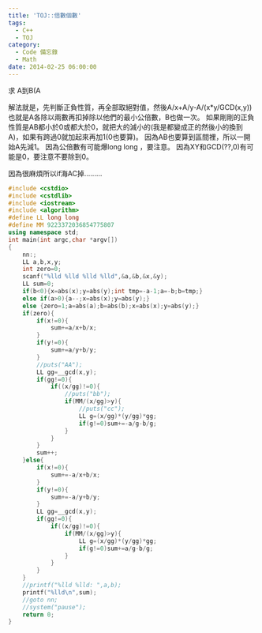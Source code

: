 ```yaml
---
title: 'TOJ::倍數個數'
tags:
  - C++
  - TOJ
category:
  - Code 備忘錄
  - Math
date: 2014-02-25 06:00:00
---
```



求 A到B(A

<!--more-->

解法就是，先判斷正負性質，再全部取絕對值，然後A/x+A/y-A/(x*y/GCD(x,y))
也就是A各除以兩數再扣掉除以他們的最小公倍數，B也做一次。
如果剛剛的正負性質是AB都小於0或都大於0，就把大的減小的(我是都變成正的然後小的換到A)，如果有跨過0就加起來再加1(0也要算)。
因為AB也要算到區間裡，所以一開始A先減1。
因為公倍數有可能爆long long ，要注意。
因為XY和GCD(??,0)有可能是0，要注意不要除到0。

因為很麻煩所以if海AC掉.........



``` c++
#include <cstdio>
#include <cstdlib>
#include <iostream>
#include <algorithm>
#define LL long long
#define MM 9223372036854775807
using namespace std;
int main(int argc,char *argv[])
{
    nn:;
    LL a,b,x,y;
    int zero=0;
    scanf("%lld %lld %lld %lld",&a,&b,&x,&y);
    LL sum=0;
    if(b<0){x=abs(x);y=abs(y);int tmp=-a-1;a=-b;b=tmp;}
    else if(a>0){a--;x=abs(x);y=abs(y);}
    else {zero=1;a=abs(a);b=abs(b);x=abs(x);y=abs(y);}
    if(zero){
        if(x!=0){
            sum+=a/x+b/x;
        }
        if(y!=0){
            sum+=a/y+b/y;
        }
        //puts("AA");
        LL gg=__gcd(x,y);
        if(gg!=0){
            if((x/gg)!=0){
                //puts("bb");
                if(MM/(x/gg)>y){
                    //puts("cc");
                    LL g=(x/gg)*(y/gg)*gg;
                    if(g!=0)sum+=-a/g-b/g;
                }
            }
        }
        sum++;
    }else{
        if(x!=0){
            sum+=-a/x+b/x;
        }
        if(y!=0){
            sum+=-a/y+b/y;
        }
        LL gg=__gcd(x,y);
        if(gg!=0){
            if((x/gg)!=0){
                if(MM/(x/gg)>y){
                    LL g=(x/gg)*(y/gg)*gg;
                    if(g!=0)sum+=a/g-b/g;
                }
            }
        }
    }
    //printf("%lld %lld: ",a,b);
    printf("%lld\n",sum);
    //goto nn;
    //system("pause");
    return 0;
}
```